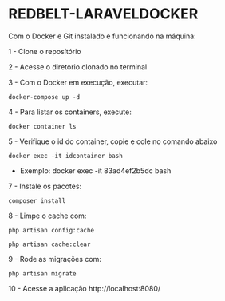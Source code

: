 # REDBELT-LARAVELDOCKER
Com o Docker e Git instalado e funcionando na máquina:

1 - Clone o reposítório

2 - Acesse o diretorio clonado no terminal

3 - Com o Docker em execução, executar: 

    docker-compose up -d

4 - Para listar os containers, execute: 

    docker container ls

5 - Verifique o id do container, copie e cole no comando abaixo

    docker exec -it idcontainer bash

 * Exemplo: docker exec -it 83ad4ef2b5dc bash

7 - Instale os pacotes: 

    composer install

8 - Limpe o cache com:

    php artisan config:cache
    
    php artisan cache:clear

9 - Rode as migrações com:

    php artisan migrate

10 - Acesse a aplicação http://localhost:8080/
